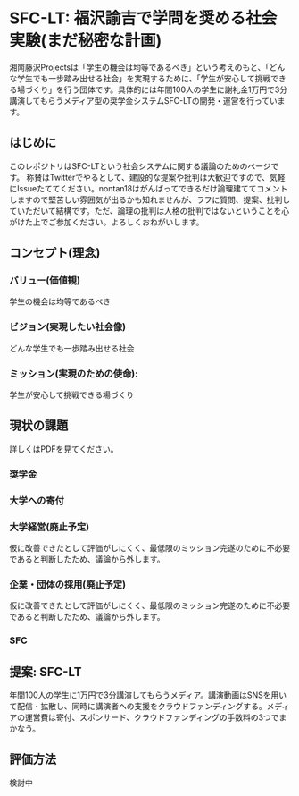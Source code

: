 # SFC-LT: 福沢諭吉で学問を奨める社会実験(まだ秘密な計画)
湘南藤沢Projectsは「学生の機会は均等であるべき」という考えのもと、「どんな学生でも一歩踏み出せる社会」を実現するために、「学生が安心して挑戦できる場づくり」を行う団体です。具体的には年間100人の学生に謝礼金1万円で3分講演してもらうメディア型の奨学金システムSFC-LTの開発・運営を行っています。

## はじめに
このレポジトリはSFC-LTという社会システムに関する議論のためのページです。
称賛はTwitterでやるとして、建設的な提案や批判は大歓迎ですので、気軽にIssueたててください。nontan18はがんばってできるだけ論理建ててコメントしますので堅苦しい雰囲気が出るかも知れませんが、ラフに質問、提案、批判していただいて結構です。ただ、論理の批判は人格の批判ではないということを心がけた上でご参加ください。よろしくおねがいします。

## コンセプト(理念)
### バリュー(価値観)
学生の機会は均等であるべき

### ビジョン(実現したい社会像)
どんな学生でも一歩踏み出せる社会

### ミッション(実現のための使命):
学生が安心して挑戦できる場づくり

## 現状の課題
詳しくはPDFを見てください。
### 奨学金
### 大学への寄付
### 大学経営(廃止予定)
仮に改善できたとして評価がしにくく、最低限のミッション完遂のために不必要であると判断したため、議論から外します。
### 企業・団体の採用(廃止予定)
仮に改善できたとして評価がしにくく、最低限のミッション完遂のために不必要であると判断したため、議論から外します。
### SFC

## 提案: SFC-LT
年間100人の学生に1万円で3分講演してもらうメディア。講演動画はSNSを用いて配信・拡散し、同時に講演者への支援をクラウドファンディングする。メディアの運営費は寄付、スポンサード、クラウドファンディングの手数料の3つでまかなう。

## 評価方法
検討中
